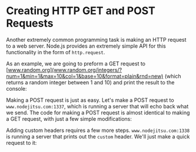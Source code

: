 # Creating HTTP GET and POST Requests

Another extremely common programming task is making an HTTP request to a web server.  Node.js provides an extremely simple API for this functionality in the form of `http.request`.

As an example, we are going to preform a GET request to [www.random.org](www.random.org/integers/?num=1&min=1&max=10&col=1&base=10&format=plain&rnd=new) (which returns a random integer between 1 and 10) and print the result to the console:

<script src='http://snippets.c9.io/github.com/c9/nodemanual.org-examples/nodejs_dev_guide/http_get_and_post/make.get.request.js?linestart=0&lineend=0&showlines=false' defer='defer'></script>

Making a POST request is just as easy. Let's make a POST request to `www.nodejitsu.com:1337`, which is running a server that will echo back what we send. The code for making a POST request is almost identical to making a GET request, with just a few simple modifications:

<script src='http://snippets.c9.io/github.com/c9/nodemanual.org-examples/nodejs_dev_guide/http_get_and_post/make.post.request.1.js?linestart=0&lineend=0&showlines=false' defer='defer'></script>

Adding custom headers requires a few more steps. `www.nodejitsu.com:1338` is running a server that prints out the `custom` header. We'll just make a quick request to it:

<script src='http://snippets.c9.io/github.com/c9/nodemanual.org-examples/nodejs_dev_guide/http_get_and_post/make.post.request.2.js?linestart=0&lineend=0&showlines=false' defer='defer'></script>